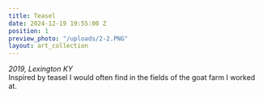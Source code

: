 ```yaml
---
title: Teasel
date: 2024-12-19 19:55:00 Z
position: 1
preview_photo: "/uploads/2-2.PNG"
layout: art_collection
---
```


*2019, Lexington KY* <br> 
Inspired by teasel I would often find in the fields of the goat farm I worked at. 